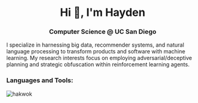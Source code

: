 <!-- ![backdrop1](https://github.com/hakwok/hakwok/assets/77424165/e5bf779b-5b91-4d44-9eee-526969be1cec) -->
<h1 align="center">Hi 👋, I'm Hayden</h1>
<h3 align="center">Computer Science @ UC San Diego</h3>

I specialize in harnessing big data, recommender systems, and natural language processing to transform products and software with machine learning. My research interests focus on employing adversarial/deceptive planning and strategic obfuscation within reinforcement learning agents.

<h3 align="left">Languages and Tools:</h3>
<p><img align="left" src="https://github-readme-stats.vercel.app/api/top-langs?username=hakwok&show_icons=true&locale=en&layout=compact" alt="hakwok" /></p>

